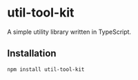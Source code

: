 # util-tool-kit

A simple utility library written in TypeScript.

## Installation

```bash
npm install util-tool-kit
